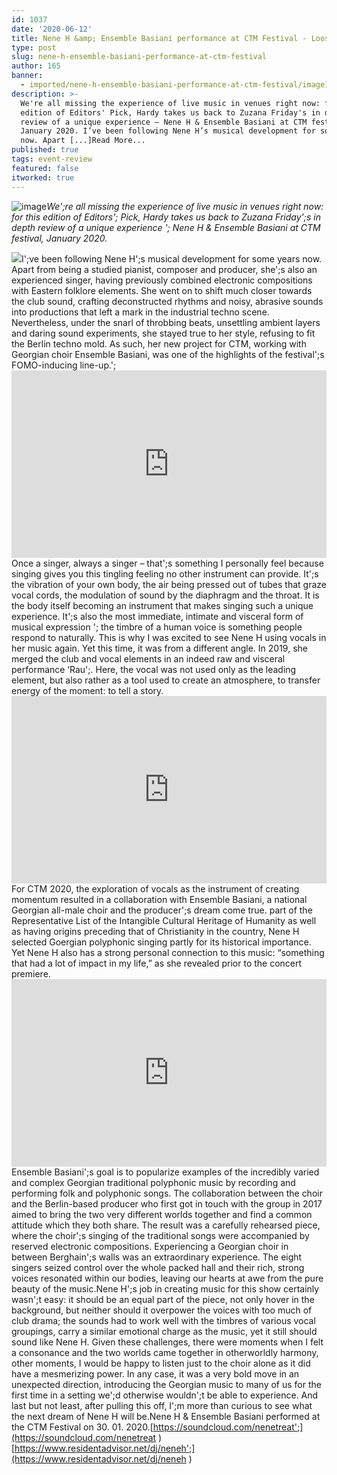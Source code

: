 ```yaml
---
id: 1037
date: '2020-06-12'
title: Nene H &amp; Ensemble Basiani performance at CTM Festival - Loose Lips
type: post
slug: nene-h-ensemble-basiani-performance-at-ctm-festival
author: 165
banner:
  - imported/nene-h-ensemble-basiani-performance-at-ctm-festival/image1037.jpeg
description: >-
  We're all missing the experience of live music in venues right now: for this
  edition of Editors' Pick, Hardy takes us back to Zuzana Friday's in depth
  review of a unique experience – Nene H & Ensemble Basiani at CTM festival,
  January 2020. I’ve been following Nene H’s musical development for some years
  now. Apart [...]Read More...
published: true
tags: event-review
featured: false
itworked: true
---
```

![image](../imported/nene-h-ensemble-basiani-performance-at-ctm-festival/image1037.jpeg)_We';re all missing the experience of live music in venues right now: for this edition of Editors'; Pick, Hardy takes us back to Zuzana Friday';s in depth review of a unique experience '; Nene H & Ensemble Basiani at CTM festival, January 2020._

![](https://lh4.googleusercontent.com/Dacw16Pr-ZhfErnWiLUomB1PqmaxA_PmPETSy-hgoricdwRP1zU63-CypWTANwavn8WBBSL68RC_vorPFCiGQ4d0CLGORsk_l_Uk6XCppLLFFRKZQY-ngoDKIofba79sUJ4MDlrN)I';ve been following Nene H';s musical development for some years now. Apart from being a studied pianist, composer and producer, she';s also an experienced singer, having previously combined electronic compositions with Eastern folklore elements. She went on to shift much closer towards the club sound, crafting deconstructed rhythms and noisy, abrasive sounds into productions that left a mark in the industrial techno scene. Nevertheless, under the snarl of throbbing beats, unsettling ambient layers and daring sound experiments, she stayed true to her style, refusing to fit the Berlin techno mold. As such, her new project for CTM, working with Georgian choir Ensemble Basiani, was one of the highlights of the festival';s FOMO-inducing line-up.';[](https://www.youtube.com/watch?v=vIk84wx1bc0)[](https://www.youtube.com/watch?v=vIk84wx1bc0)<iframe width='100%' height='300' scrolling='no' frameborder='no' allow='autoplay' src='http://www.youtube.com/embed/vIk84wx1bc0?wmode=opaque'></iframe>  
Once a singer, always a singer – that';s something I personally feel because singing gives you this tingling feeling no other instrument can provide. It';s the vibration of your own body, the air being pressed out of tubes that graze vocal cords, the modulation of sound by the diaphragm and the throat. It is the body itself becoming an instrument that makes singing such a unique experience. It';s also the most immediate, intimate and visceral form of musical expression '; the timbre of a human voice is something people respond to naturally. This is why I was excited to see Nene H using vocals in her music again. Yet this time, it was from a different angle. In 2019, she merged the club and vocal elements in an indeed raw and visceral performance ‘Rau';. Here, the vocal was not used only as the leading element, but also rather as a tool used to create an atmosphere, to transfer energy of the moment: to tell a story.<iframe width='100%' height='300' scrolling='no' frameborder='no' allow='autoplay' src='http://www.youtube.com/embed/16S-r9Iq_l8?wmode=opaque'></iframe>  
For CTM 2020, the exploration of vocals as the instrument of creating momentum resulted in a collaboration with Ensemble Basiani, a national Georgian all-male choir and the producer';s dream come true. part of the Representative List of the Intangible Cultural Heritage of Humanity as well as having origins preceding that of Christianity in the country, Nene H selected Goergian polyphonic singing partly for its historical importance. Yet Nene H also has a strong personal connection to this music: “something that had a lot of impact in my life,” as she revealed prior to the concert premiere.[](https://vimeo.com/374631386)<iframe width='100%' height='300' scrolling='no' frameborder='no' allow='autoplay' src='http://player.vimeo.com/video/374631386'></iframe>  
Ensemble Basiani';s goal is to popularize examples of the incredibly varied and complex Georgian traditional polyphonic music by recording and performing folk and polyphonic songs. The collaboration between the choir and the Berlin-based producer who first got in touch with the group in 2017 aimed to bring the two very different worlds together and find a common attitude which they both share. The result was a carefully rehearsed piece, where the choir';s singing of the traditional songs were accompanied by reserved electronic compositions. Experiencing a Georgian choir in between Berghain';s walls was an extraordinary experience. The eight singers seized control over the whole packed hall and their rich, strong voices resonated within our bodies, leaving our hearts at awe from the pure beauty of the music.Nene H';s job in creating music for this show certainly wasn';t easy: it should be an equal part of the piece, not only hover in the background, but neither should it overpower the voices with too much of club drama; the sounds had to work well with the timbres of various vocal groupings, carry a similar emotional charge as the music, yet it still should sound like Nene H. Given these challenges, there were moments when I felt a consonance and the two worlds came together in otherworldly harmony, other moments, I would be happy to listen just to the choir alone as it did have a mesmerizing power. In any case, it was a very bold move in an unexpected direction, introducing the Georgian music to many of us for the first time in a setting we';d otherwise wouldn';t be able to experience. And last but not least, after pulling this off, I';m more than curious to see what the next dream of Nene H will be.Nene H & Ensemble Basiani performed at the CTM Festival on 30. 01. 2020.[](https://soundcloud.com/nenetreat)[https://soundcloud.com/nenetreat';](https://soundcloud.com/nenetreat )[](https://www.residentadvisor.net/dj/neneh)[https://www.residentadvisor.net/dj/neneh';](https://www.residentadvisor.net/dj/neneh )